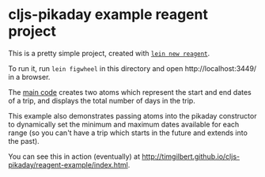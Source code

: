 # cljs-pikaday example reagent project

This is a pretty simple project, created with 
[`lein new reagent`](https://github.com/reagent-project/reagent-template). 

To run it, run `lein figwheel` in this directory and open http://localhost:3449/
in a browser.

The [main code](src/cljs/cljs_pikaday_reagent_example/core.cljs) 
creates two atoms which represent the start and end dates of a trip, and 
displays the total number of days in the trip.

This example also demonstrates passing atoms into the pikaday constructor 
to dynamically set the minimum and maximum dates available for each range 
(so you can't have a trip which starts in the future and extends into the 
past).

You can see this in action (eventually) at 
http://timgilbert.github.io/cljs-pikaday/reagent-example/index.html.
